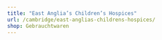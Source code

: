 ```yaml
---
title: "East Anglia’s Children’s Hospices"
url: /cambridge/east-anglias-childrens-hospices/
shop: Gebrauchtwaren
---
```

